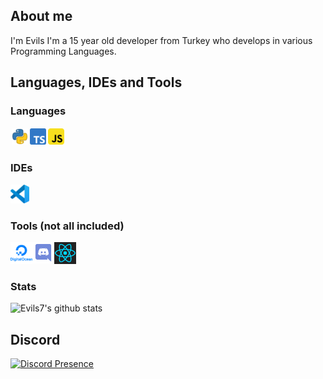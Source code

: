 ## About me
I'm Evils 
I'm a 15 year old developer from Turkey who develops
in various Programming Languages.

## Languages, IDEs and Tools

### Languages

<img style="padding: 1.5px" align="left" alt="Python 3" width="26px" src="https://raw.githubusercontent.com/Mempler/Mempler/master/assets//py.svg"/>
<img style="padding: 1.5px" align="left" alt="Typescript" width="26px" src="https://raw.githubusercontent.com/Mempler/Mempler/master/assets//typescript.svg"/>
<img style="padding: 1.5px" alt="left" alt="Javascript" width="26px" src="https://raw.githubusercontent.com/Mempler/Mempler/master/assets//javascript.svg"/>


### IDEs

<img align="alt" alt="VSCode" width="30px" src="https://raw.githubusercontent.com/Mempler/Mempler/master/assets//visual-studio-code.svg"/>

### Tools (not all included)

<img align="left" alt="Digital Ocean" width="35px" src="https://raw.githubusercontent.com/Mempler/Mempler/master/assets//digitalocean.svg"/>
<img align="left" alt="Discord" width="35px" src="https://raw.githubusercontent.com/Mempler/Mempler/master/assets//discord.svg"/>
<img align="alt" alt="React" width="35px" src="https://raw.githubusercontent.com/Mempler/Mempler/master/assets//react.svg"/>

### Stats
![Evils7's github stats](https://github-readme-stats.vercel.app/api/top-langs/?username=Evils7&layout=compact&theme=tokyonight)

## Discord
[![Discord Presence](https://lanyard.cnrad.dev/api/412254835849691146)](https://discord.com/users/412254835849691146)

